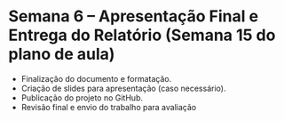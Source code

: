 # Semana 6 – Apresentação Final e Entrega do Relatório (Semana 15 do plano de aula)
- Finalização do documento e formatação. 
- Criação de slides para apresentação (caso necessário). 
- Publicação do projeto no GitHub. 
- Revisão final e envio do trabalho para avaliação
